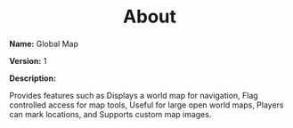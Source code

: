 <h1 style="text-align:center; font-size:2rem; font-weight:bold;">About</h1>

**Name:**
Global Map

**Version:**
1

**Description:**

Provides features such as Displays a world map for navigation, Flag controlled access for map tools, Useful for large open world maps, Players can mark locations, and Supports custom map images.

